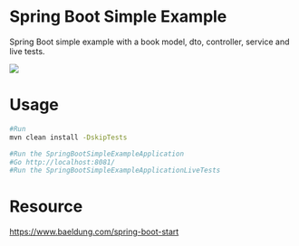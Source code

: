 # Spring Boot Simple Example
Spring Boot simple example with a book model, dto, controller, service and live tests.

![](./screenshot.gif)

# Usage
```sh
#Run
mvn clean install -DskipTests

#Run the SpringBootSimpleExampleApplication
#Go http://localhost:8081/
#Run the SpringBootSimpleExampleApplicationLiveTests

```

# Resource
https://www.baeldung.com/spring-boot-start